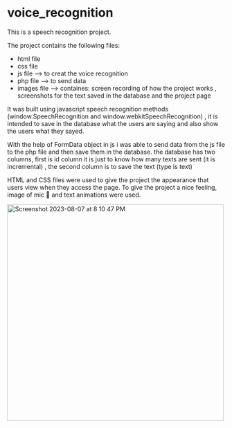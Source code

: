 # voice_recognition

This is a speech recognition project.

The project contains the following files:
- html file
- css file
- js file --> to creat the voice recognition 
- php file --> to send data
- images file --> containes: screen recording of how the project works , screenshots for the text saved in the database and the project page


It was built using javascript speech recognition methods (window.SpeechRecognition and window.webkitSpeechRecognition) , it is intended to save in the database what the users are saying and also show the users what they sayed.

With the help of FormData object in js i was able to send data from the js file to the php file and then save them in the database.
the database has two columns, first is id column it is just to know how many texts are sent (it is incremental) , the second column is to save the text (type is text)

HTML and CSS files were used to give the project the appearance that users view when they access the page. To give the project a nice feeling, image of mic 🎤  and text animations were used.



<img width="500" alt="Screenshot 2023-08-07 at 8 10 47 PM" src="https://github.com/RaneemAlowide/voice_recognition/assets/99085418/3b5fc879-5a42-4d40-839f-15596520b7eb">
